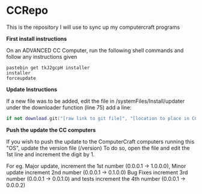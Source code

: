# CCRepo
This is the repository I will use to sync up my computercraft programs

**First install instructions**

On an ADVANCED CC Computer, run the following shell commands and follow any instructions given


```shell
pastebin get tkJ2gcpH installer
installer
forceupdate
```

**Update Instructions**


If a new file was to be added, edit the file in /systemFiles/Install/updater under the downloader function (line 75)
add a line:


```lua
if not download.git("[raw link to git file]", "[location to place in CC com]") then return errMess end
```


**Push the update the CC computers**


If you wish to push the update to the ComputerCraft computers running this "OS", update the version file (/version)
To do so, open the file and edit the 1st line and increment the digit by 1.


For eg. Major update, increment the 1st number (0.0.0.1 -> 1.0.0.0), Minor update increment 2nd number (0.0.0.1 -> 0.1.0.0)
Bug Fixes increment 3rd number (0.0.0.1 -> 0.0.1.0) and tests increment the 4th number (0.0.0.1 -> 0.0.0.2)
